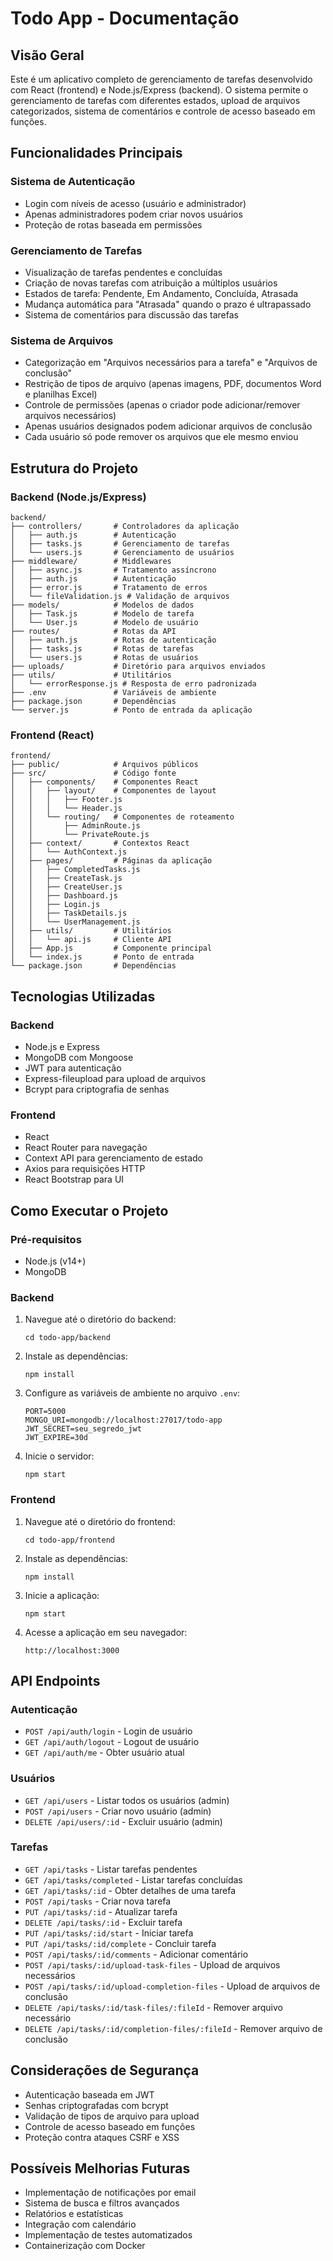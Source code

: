 # Todo App - Documentação

## Visão Geral

Este é um aplicativo completo de gerenciamento de tarefas desenvolvido com React (frontend) e Node.js/Express (backend). O sistema permite o gerenciamento de tarefas com diferentes estados, upload de arquivos categorizados, sistema de comentários e controle de acesso baseado em funções.

## Funcionalidades Principais

### Sistema de Autenticação
- Login com níveis de acesso (usuário e administrador)
- Apenas administradores podem criar novos usuários
- Proteção de rotas baseada em permissões

### Gerenciamento de Tarefas
- Visualização de tarefas pendentes e concluídas
- Criação de novas tarefas com atribuição a múltiplos usuários
- Estados de tarefa: Pendente, Em Andamento, Concluída, Atrasada
- Mudança automática para "Atrasada" quando o prazo é ultrapassado
- Sistema de comentários para discussão das tarefas

### Sistema de Arquivos
- Categorização em "Arquivos necessários para a tarefa" e "Arquivos de conclusão"
- Restrição de tipos de arquivo (apenas imagens, PDF, documentos Word e planilhas Excel)
- Controle de permissões (apenas o criador pode adicionar/remover arquivos necessários)
- Apenas usuários designados podem adicionar arquivos de conclusão
- Cada usuário só pode remover os arquivos que ele mesmo enviou

## Estrutura do Projeto

### Backend (Node.js/Express)

```
backend/
├── controllers/       # Controladores da aplicação
│   ├── auth.js        # Autenticação
│   ├── tasks.js       # Gerenciamento de tarefas
│   └── users.js       # Gerenciamento de usuários
├── middleware/        # Middlewares
│   ├── async.js       # Tratamento assíncrono
│   ├── auth.js        # Autenticação
│   ├── error.js       # Tratamento de erros
│   └── fileValidation.js # Validação de arquivos
├── models/            # Modelos de dados
│   ├── Task.js        # Modelo de tarefa
│   └── User.js        # Modelo de usuário
├── routes/            # Rotas da API
│   ├── auth.js        # Rotas de autenticação
│   ├── tasks.js       # Rotas de tarefas
│   └── users.js       # Rotas de usuários
├── uploads/           # Diretório para arquivos enviados
├── utils/             # Utilitários
│   └── errorResponse.js # Resposta de erro padronizada
├── .env               # Variáveis de ambiente
├── package.json       # Dependências
└── server.js          # Ponto de entrada da aplicação
```

### Frontend (React)

```
frontend/
├── public/            # Arquivos públicos
├── src/               # Código fonte
│   ├── components/    # Componentes React
│   │   ├── layout/    # Componentes de layout
│   │   │   ├── Footer.js
│   │   │   └── Header.js
│   │   └── routing/   # Componentes de roteamento
│   │       ├── AdminRoute.js
│   │       └── PrivateRoute.js
│   ├── context/       # Contextos React
│   │   └── AuthContext.js
│   ├── pages/         # Páginas da aplicação
│   │   ├── CompletedTasks.js
│   │   ├── CreateTask.js
│   │   ├── CreateUser.js
│   │   ├── Dashboard.js
│   │   ├── Login.js
│   │   ├── TaskDetails.js
│   │   └── UserManagement.js
│   ├── utils/         # Utilitários
│   │   └── api.js     # Cliente API
│   ├── App.js         # Componente principal
│   └── index.js       # Ponto de entrada
└── package.json       # Dependências
```

## Tecnologias Utilizadas

### Backend
- Node.js e Express
- MongoDB com Mongoose
- JWT para autenticação
- Express-fileupload para upload de arquivos
- Bcrypt para criptografia de senhas

### Frontend
- React
- React Router para navegação
- Context API para gerenciamento de estado
- Axios para requisições HTTP
- React Bootstrap para UI

## Como Executar o Projeto

### Pré-requisitos
- Node.js (v14+)
- MongoDB

### Backend
1. Navegue até o diretório do backend:
   ```
   cd todo-app/backend
   ```

2. Instale as dependências:
   ```
   npm install
   ```

3. Configure as variáveis de ambiente no arquivo `.env`:
   ```
   PORT=5000
   MONGO_URI=mongodb://localhost:27017/todo-app
   JWT_SECRET=seu_segredo_jwt
   JWT_EXPIRE=30d
   ```

4. Inicie o servidor:
   ```
   npm start
   ```

### Frontend
1. Navegue até o diretório do frontend:
   ```
   cd todo-app/frontend
   ```

2. Instale as dependências:
   ```
   npm install
   ```

3. Inicie a aplicação:
   ```
   npm start
   ```

4. Acesse a aplicação em seu navegador:
   ```
   http://localhost:3000
   ```

## API Endpoints

### Autenticação
- `POST /api/auth/login` - Login de usuário
- `GET /api/auth/logout` - Logout de usuário
- `GET /api/auth/me` - Obter usuário atual

### Usuários
- `GET /api/users` - Listar todos os usuários (admin)
- `POST /api/users` - Criar novo usuário (admin)
- `DELETE /api/users/:id` - Excluir usuário (admin)

### Tarefas
- `GET /api/tasks` - Listar tarefas pendentes
- `GET /api/tasks/completed` - Listar tarefas concluídas
- `GET /api/tasks/:id` - Obter detalhes de uma tarefa
- `POST /api/tasks` - Criar nova tarefa
- `PUT /api/tasks/:id` - Atualizar tarefa
- `DELETE /api/tasks/:id` - Excluir tarefa
- `PUT /api/tasks/:id/start` - Iniciar tarefa
- `PUT /api/tasks/:id/complete` - Concluir tarefa
- `POST /api/tasks/:id/comments` - Adicionar comentário
- `POST /api/tasks/:id/upload-task-files` - Upload de arquivos necessários
- `POST /api/tasks/:id/upload-completion-files` - Upload de arquivos de conclusão
- `DELETE /api/tasks/:id/task-files/:fileId` - Remover arquivo necessário
- `DELETE /api/tasks/:id/completion-files/:fileId` - Remover arquivo de conclusão

## Considerações de Segurança

- Autenticação baseada em JWT
- Senhas criptografadas com bcrypt
- Validação de tipos de arquivo para upload
- Controle de acesso baseado em funções
- Proteção contra ataques CSRF e XSS

## Possíveis Melhorias Futuras

- Implementação de notificações por email
- Sistema de busca e filtros avançados
- Relatórios e estatísticas
- Integração com calendário
- Implementação de testes automatizados
- Containerização com Docker
